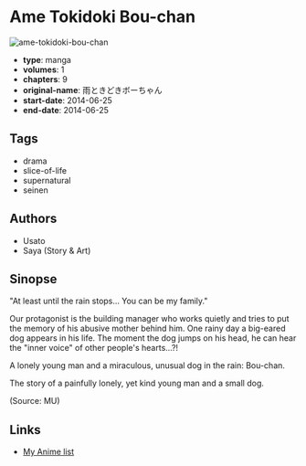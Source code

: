 # Ame Tokidoki Bou-chan

![ame-tokidoki-bou-chan](https://cdn.myanimelist.net/images/manga/1/194191.jpg)

-   **type**: manga
-   **volumes**: 1
-   **chapters**: 9
-   **original-name**: 雨ときどきボーちゃん
-   **start-date**: 2014-06-25
-   **end-date**: 2014-06-25

## Tags

-   drama
-   slice-of-life
-   supernatural
-   seinen

## Authors

-   Usato
-   Saya (Story & Art)

## Sinopse

"At least until the rain stops… You can be my family."

Our protagonist is the building manager who works quietly and tries to put the memory of his abusive mother behind him. One rainy day a big-eared dog appears in his life. The moment the dog jumps on his head, he can hear the "inner voice" of other people's hearts…?!

A lonely young man and a miraculous, unusual dog in the rain: Bou-chan.

The story of a painfully lonely, yet kind young man and a small dog.

(Source: MU)

## Links

-   [My Anime list](https://myanimelist.net/manga/105958/Ame_Tokidoki_Bou-chan)
